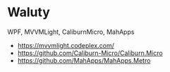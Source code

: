 # Waluty

WPF, MVVMLight, CaliburnMicro, MahApps

* https://mvvmlight.codeplex.com/
* https://github.com/Caliburn-Micro/Caliburn.Micro
* https://github.com/MahApps/MahApps.Metro
